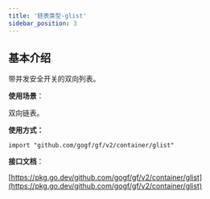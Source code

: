 ```yaml
---
title: '链表类型-glist'
sidebar_position: 3
---
```


## 基本介绍

带并发安全开关的双向列表。

**使用场景**：

双向链表。

**使用方式：**

```
import "github.com/gogf/gf/v2/container/glist"
```

**接口文档**：

[https://pkg.go.dev/github.com/gogf/gf/v2/container/glist](https://pkg.go.dev/github.com/gogf/gf/v2/container/glist)

    